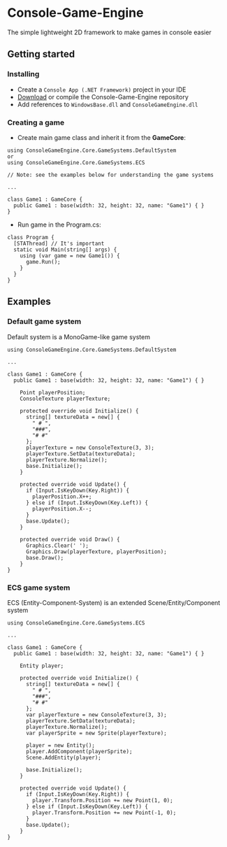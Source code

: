 # Console-Game-Engine
The simple lightweight 2D framework to make games in console easier
## Getting started
### Installing
* Create a `Console App (.NET Framework)` project in your IDE
* [Download](https://github.com/crt09/Console-Game-Engine/releases) or compile the Console-Game-Engine repository
* Add references to `WindowsBase.dll` and `ConsoleGameEngine.dll`
### Creating a game
* Create main game class and inherit it from the **GameCore**:
```
using ConsoleGameEngine.Core.GameSystems.DefaultSystem
or
using ConsoleGameEngine.Core.GameSystems.ECS

// Note: see the examples below for understanding the game systems

...

class Game1 : GameCore {
  public Game1 : base(width: 32, height: 32, name: "Game1") { }
}
```
* Run game in the Program.cs:
```
class Program {
  [STAThread] // It's important
  static void Main(string[] args) {
    using (var game = new Game1()) {
      game.Run();
    }
  }
}
```
## Examples
### Default game system
Default system is a MonoGame-like game system
```
using ConsoleGameEngine.Core.GameSystems.DefaultSystem

...

class Game1 : GameCore {
  public Game1 : base(width: 32, height: 32, name: "Game1") { }
  
    Point playerPosition;
    ConsoleTexture playerTexture;

    protected override void Initialize() {
      string[] textureData = new[] {
        " # ",
        "###",
        "# #"
      };
      playerTexture = new ConsoleTexture(3, 3);
      playerTexture.SetData(textureData);
      playerTexture.Normalize();
      base.Initialize();
    }

    protected override void Update() {
      if (Input.IsKeyDown(Key.Right)) {
        playerPosition.X++;
      } else if (Input.IsKeyDown(Key.Left)) {
        playerPosition.X--;
      }				
      base.Update();
    }

    protected override void Draw() {
      Graphics.Clear(' ');
      Graphics.Draw(playerTexture, playerPosition);
      base.Draw();
    }
}
```
### ECS game system
ECS (Entity-Component-System) is an extended Scene/Entity/Component system
```
using ConsoleGameEngine.Core.GameSystems.ECS

...

class Game1 : GameCore {
  public Game1 : base(width: 32, height: 32, name: "Game1") { }
  
    Entity player;

    protected override void Initialize() {
      string[] textureData = new[] {
        " # ",
        "###",
        "# #"
      };
      var playerTexture = new ConsoleTexture(3, 3);
      playerTexture.SetData(textureData);
      playerTexture.Normalize();
      var playerSprite = new Sprite(playerTexture);

      player = new Entity();
      player.AddComponent(playerSprite);
      Scene.AddEntity(player);

      base.Initialize();
    }

    protected override void Update() {
      if (Input.IsKeyDown(Key.Right)) {
        player.Transform.Position += new Point(1, 0);
      } else if (Input.IsKeyDown(Key.Left)) {
        player.Transform.Position += new Point(-1, 0);
      }
      base.Update();
    }
}
```
